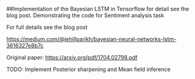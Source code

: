 
##Implementation of the Bayesian LSTM in Tensorflow for detail see the blog post. Demonstrating the code for Sentiment analysis task

For full details see the blog post

https://medium.com/@jehillparikh/bayesian-neural-networks-lstm-3616327e8b7c

Original paper: https://arxiv.org/pdf/1704.02798.pdf

TODO: Implement Posterior sharpening and Mean field inference 
